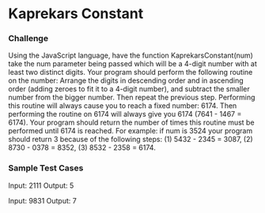 # Kaprekars Constant

### Challenge

Using the JavaScript language, have the function KaprekarsConstant(num) take the num parameter 
being passed which will be a 4-digit number with at least two distinct digits. Your program 
should perform the following routine on the number: Arrange the digits in descending order and 
in ascending order (adding zeroes to fit it to a 4-digit number), and subtract the smaller 
number from the bigger number. Then repeat the previous step. Performing this routine will 
always cause you to reach a fixed number: 6174. Then performing the routine on 6174 will always 
give you 6174 (7641 - 1467 = 6174). Your program should return the number of times this routine 
must be performed until 6174 is reached. For example: if num is 3524 your program should return 
3 because of the following steps: (1) 5432 - 2345 = 3087, (2) 8730 - 0378 = 8352, 
(3) 8532 - 2358 = 6174. 

### Sample Test Cases

Input: 2111
Output: 5

Input: 9831
Output: 7




